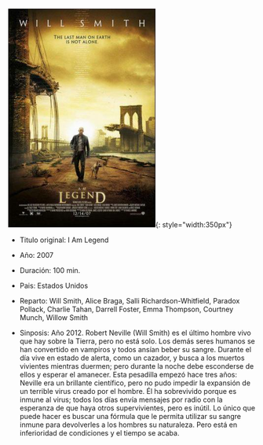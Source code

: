 ![Soy leyenda](./img/iamlegend.jpg){: style="width:350px"}

- Titulo original: I Am Legend

- Año: 2007

- Duración: 100 min.

- Pais: Estados Unidos

- Reparto: Will Smith, Alice Braga, Salli Richardson-Whitfield, Paradox Pollack, Charlie Tahan, Darrell Foster, Emma Thompson, Courtney Munch, Willow Smith

- Sinposis:     Año 2012. Robert Neville (Will Smith) es el último hombre vivo que hay sobre la Tierra, pero no está solo. Los demás seres humanos se han convertido en vampiros y todos ansían beber su sangre. Durante el día vive en estado de alerta, como un cazador, y busca a los muertos vivientes mientras duermen; pero durante la noche debe esconderse de ellos y esperar el amanecer. Esta pesadilla empezó hace tres años: Neville era un brillante científico, pero no pudo impedir la expansión de un terrible virus creado por el hombre. Él ha sobrevivido porque es inmune al virus; todos los días envía mensajes por radio con la esperanza de que haya otros supervivientes, pero es inútil. Lo único que puede hacer es buscar una fórmula que le permita utilizar su sangre inmune para devolverles a los hombres su naturaleza. Pero está en inferioridad de condiciones y el tiempo se acaba. 
